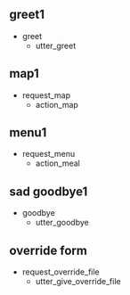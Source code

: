 ## greet1
* greet
  - utter_greet

## map1
* request_map
  - action_map

## menu1
* request_menu
  - action_meal

## sad goodbye1
* goodbye
  - utter_goodbye

## override form
* request_override_file
  - utter_give_override_file
